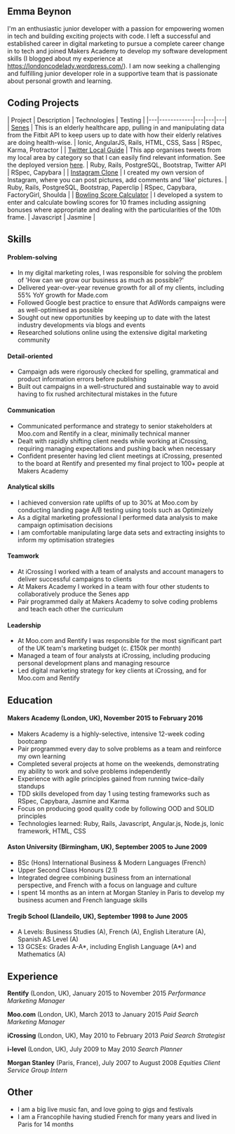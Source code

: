 ## Emma Beynon
I'm an enthusiastic junior developer with a passion for empowering women in tech and building exciting projects with code.  I left a successful and established career in digital marketing to pursue a complete career change in to tech and joined Makers Academy to develop my software development skills (I blogged about my experience at https://londoncodelady.wordpress.com/). I am now seeking a challenging and fulfilling junior developer role in a supportive team that is passionate about personal growth and learning.


## Coding Projects

| Project | Description | Technologies | Testing |
|---|------------|---|---|---|
| [Senes](https://github.com/emmabeynon/senes) | This is an elderly healthcare app, pulling in and manipulating data from the Fitbit API to keep users up to date with how their elderly relatives are doing health-wise. | Ionic, AngularJS, Rails, HTML, CSS, Sass | RSpec, Karma, Protractor |
| [Twitter Local Guide](https://github.com/emmabeynon/twitter_local_guide) | This app organises tweets from my local area by category so that I can easily find relevant information. See the deployed version [here](http://se23-local-guide.herokuapp.com/). | Ruby, Rails, PostgreSQL, Bootstrap, Twitter API | RSpec, Capybara |
| [Instagram Clone](https://github.com/emmabeynon/instagram-challenge) | I created my own version of Instagram, where you can post pictures, add comments and 'like' pictures. | Ruby, Rails, PostgreSQL, Bootstrap, Paperclip | RSpec, Capybara, FactoryGirl, Shoulda |
| [Bowling Score Calculator](https://github.com/emmabeynon/bowling-challenge) | I developed a system to enter and calculate bowling scores for 10 frames including assigning bonuses where appropriate and dealing with the particularities of the 10th frame. | Javascript | Jasmine |


## Skills

#### Problem-solving
- In my digital marketing roles, I was responsible for solving the problem of 'How can we grow our business as much as possible?'
- Delivered year-over-year revenue growth for all of my clients, including 55% YoY growth for Made.com
- Followed Google best practice to ensure that AdWords campaigns were as well-optimised as possible
- Sought out new opportunities by keeping up to date with the latest industry developments via blogs and events
- Researched solutions online using the extensive digital marketing community

#### Detail-oriented
- Campaign ads were rigorously checked for spelling, grammatical and product information errors before publishing
- Built out campaigns in a well-structured and sustainable way to avoid having to fix rushed architectural mistakes in the future

#### Communication
- Communicated performance and strategy to senior stakeholders at Moo.com and Rentify in a clear, minimally technical manner
- Dealt with rapidly shifting client needs while working at iCrossing, requiring managing expectations and pushing back when necessary
- Confident presenter having led client meetings at iCrossing, presented to the board at Rentify and presented my final project to 100+ people at Makers Academy

#### Analytical skills
- I achieved conversion rate uplifts of up to 30% at Moo.com by conducting landing page A/B testing using tools such as Optimizely
- As a digital marketing professional I performed data analysis to make campaign optimisation decisions
- I am comfortable manipulating large data sets and extracting insights to inform my optimisation strategies

#### Teamwork
- At iCrossing I worked with a team of analysts and account managers to deliver successful campaigns to clients
- At Makers Academy I worked in a team with four other students to collaboratively produce the Senes app
- Pair programmed daily at Makers Academy to solve coding problems and teach each other the curriculum

#### Leadership
- At Moo.com and Rentify I was responsible for the most significant part of the UK team's marketing budget (c. £150k per month)
- Managed a team of four analysts at iCrossing, including producing personal development plans and managing resource
- Led digital marketing strategy for key clients at iCrossing, and for Moo.com and Rentify


## Education

#### Makers Academy (London, UK), November 2015 to February 2016
- Makers Academy is a highly-selective, intensive 12-week coding bootcamp
- Pair programmed every day to solve problems as a team and reinforce my own learning
- Completed several projects at home on the weekends, demonstrating my ability to work and solve problems independently
- Experience with agile principles gained from running twice-daily standups
- TDD skills developed from day 1 using testing frameworks such as RSpec, Capybara, Jasmine and Karma
- Focus on producing good quality code by following OOD and SOLID principles
- Technologies learned: Ruby, Rails, Javascript, Angular.js, Node.js, Ionic framework, HTML, CSS

#### Aston University (Birmingham, UK), September 2005 to June 2009
- BSc (Hons) International Business & Modern Languages (French)
- Upper Second Class Honours (2.1)
- Integrated degree combining business from an international perspective, and French with a focus on language and culture
- I spent 14 months as an intern at Morgan Stanley in Paris to develop my business acumen and French language skills

#### Tregib School (Llandeilo, UK), September 1998 to June 2005
- A Levels: Business Studies (A), French (A), English Literature (A), Spanish AS Level (A)
- 13 GCSEs: Grades A-A*, including English Language (A*) and Mathematics (A)


## Experience

**Rentify** (London, UK), January 2015 to November 2015
*Performance Marketing Manager*

**Moo.com** (London, UK), March 2013 to January 2015
*Paid Search Marketing Manager*

**iCrossing** (London, UK), May 2010 to February 2013
*Paid Search Strategist*

**i-level** (London, UK), July 2009 to May 2010
*Search Planner*

**Morgan Stanley** (Paris, France), July 2007 to August 2008
*Equities Client Service Group Intern*


## Other

- I am a big live music fan, and love going to gigs and festivals
- I am a Francophile having studied French for many years and lived in Paris for 14 months
